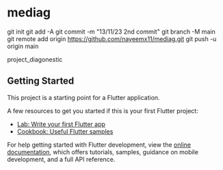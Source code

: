 # mediag

git init
git add -A
git commit -m "13/11/23 2nd commit"
git branch -M main
git remote add origin https://github.com/nayeemx11/mediag.git
git push -u origin main

project_diagonestic

## Getting Started

This project is a starting point for a Flutter application.

A few resources to get you started if this is your first Flutter project:

- [Lab: Write your first Flutter app](https://docs.flutter.dev/get-started/codelab)
- [Cookbook: Useful Flutter samples](https://docs.flutter.dev/cookbook)

For help getting started with Flutter development, view the
[online documentation](https://docs.flutter.dev/), which offers tutorials,
samples, guidance on mobile development, and a full API reference.
